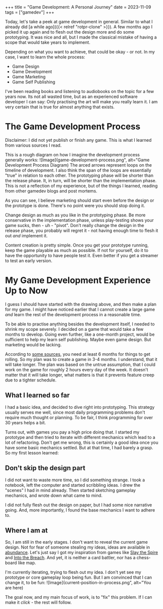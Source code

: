+++
title = "Game Development: A Personal Journey"
date = 2023-11-09
tags = ["gamedev"]
+++

Today, let's take a peek at game development in general. Similar to what I already did [a while ago]({{< relref "rotpr-clone" >}}). A few months ago I picked it up again and to flesh out the design more and do some prototyping. It was nice and all, but I made the classical mistake of having a scope that would take years to implement. 

Depending on what you want to achieve, that could be okay - or not. In my case, I want to learn the whole process:
* Game Design
* Game Development
* Game Marketing
* Game Self Publishing

I've been reading books and listening to audiobooks on the topic for a few years now. Its not all wasted time, but as an experienced software developer I can say: Only practising the art will make you really learn it. I am very certain that is true for almost anything that exists.

# The Game Development Process
Disclaimer: I did not yet publish or finish any game. This is what I learned from various sources I read.

This is a rough diagram on how I imagine the development process generally works:
![Image](game-development-process.png", alt="Game Development Process Diagram)
The arced arrows represent loops on the timeline of development. I also think the span of the loops are essentially "true" in relation to each other. The prototyping phase will be shorter than the release phase. It, in turn, will be shorter than the implementation phase. This is not a reflection of my experience, but of the things I learned, reading from other gamedev blogs and post mortems.

As you can see, I believe marketing should start even before the design or the prototype is done. There's no point were you should stop doing it.

Change design as much as you like in the prototyping phase. Be more conservative in the implementation phase, unless play-testing shows your game sucks, then - uh - "pivot". Don't really change the design in the release phase, you probably will regret it - not having enough time to flesh it out *and* implement it.

Content creation is pretty simple. Once you get your prototype running, keep the game playable as much as possible. If not for yourself, do it to have the opportunity to have people test it. Even better if you get a streamer to test an early version. 

# My Game Development Experience Up to Now
I guess I should have started with the drawing above, and then make a plan for my game. I might have noticed earlier that I cannot create a large game *and* learn the rest of the development process in a reasonable time.

To be able to practise anything besides the development itself, I needed to shrink my scope severely. I decided on a game that would take a few months to develop. Going even further, like a one-month project, would be sufficient to help my learn self publishing. Maybe even game design. But marketing would be lacking.

According to [some sources](https://howtomarketagame.com/2021/04/19/yes-you-need-to-create-a-steam-page-right-now/), you need at least 6 months for things to get rolling. So my plan was to create a game in 3-4 months. I understand, that it will take longer. The plan was based on the untrue assumption, that I could work on the game for roughly 2 hours every day of the week. It doesn't matter that it will take longer, what matters is that it prevents feature creep due to a tighter schedule.

## What I learned so far
I had a basic idea, and decided to dive right into prototyping. This strategy usually serves me well, since most daily programming problems don't require much thought or planning. To be fair, I think programming for over 30 years helps a bit.

Turns out, with games you pay a high price doing that. I started my prototype and then tried to iterate with different mechanics which lead to a lot of refactoring. Don't get me wrong, this is certainly a good idea once you have some basic mechanics settled. But at that time, I had barely a grasp. So my first lesson learned:

## Don't skip the design part
I did not want to waste more time, so I did something strange. I took a notebook, left the computer and started scribbling ideas. I drew the "scenes" I had in mind already. Then started sketching gameplay mechanics, and wrote down what came to mind.

I did not fully flesh out the design on paper, but I had some nice narrative going. And, more importantly, I found the base mechanics I want to adhere to.

## Where I am at
So, I am still in the early stages. I don't want to reveal the current game design. Not for fear of someone stealing my ideas, ideas are available in [abundance](https://www.escapistmagazine.com/Why-Your-Game-Idea-Sucks/). Let's just say I got my inspiration from games like [Slay the Spire](https://store.steampowered.com/app/646570/Slay_the_Spire/) and [Into the Breach](https://store.steampowered.com/app/590380/Into_the_Breach/). And yet, it is neither a card battler, nor has a chess-board like map.

I'm currently iterating, trying to flesh out my idea. I don't yet see my prototype or core gameplay loop being fun. But I am convinced that I can change it, to be fun:
![Image](current-position-in-process.png", alt="You are here)

The goal now, and my main focus of work, is to "fix" this problem. If I can make it *click* - the rest will follow.

